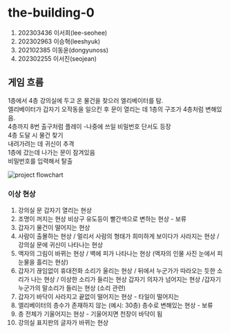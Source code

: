 # the-building-0
1. 202303436 이서희(lee-seohee)
2. 202302963 이승혁(leeshyuk)
3. 202102385 이동윤(dongyunoss)
4. 202302255 이서진(seojean)

## 게임 흐름
1층에서 4층 강의실에 두고 온 물건을 찾으러 엘리베이터를 탐.   
엘리베이터가 갑자기 오작동을 일으킨 후 문이 열리는 데 1층의 구조가 4층처럼 변해있음.   
4층까지 8번 출구처럼 플레이 -나중에 쓰일 비밀번호 단서도 등장   
4층 도달 시 물건 찾기   
내려가려는 데 귀신이 추격   
1층에 갔는데 나가는 문이 잠겨있음   
비밀번호를 입력해서 탈출   

![project flowchart](https://github.com/leeshyuk/the-building-0/assets/163138775/efa78397-091c-48cb-8173-4bbaa724b170)


### 이상 현상
1. 강의실 문 갑자기 열리는 현상 
2. 조명이 꺼지는 현상  비상구 유도등이 빨간색으로 변하는 현상 - 보류
3. 갑자기 물건이 떨어지는 현상
4. 사람이 출몰하는 현상 / 멀리서 사람의 형태가 희미하게 보이다가 사라지는 현상 / 강의실 문에 귀신이 나타나는 현상 
5. 액자의 그림이 바뀌는 현상 / 벽에 피가 나타나는 현상 (액자의 인물 사진 눈에서 피눈물을 흘리는 현상) 
6. 갑자기 끊임없이 휴대전화 소리가 울리는 현상 / 뒤에서 누군가가 따라오는 듯한 소리가 나는 현상 / 이상한 소리가 들리는 현상 갑자기 의자가 넘어지는 현상 /갑자기 누군가의 말소리가 들리는 현상 (소리 관련)
7. 갑자기 바닥이 사라지고 끝없이 떨어지는 현상 - 타일이 떨어지는 
8. 엘리베이터의 층수가 존재하지 않는 (예시: 30층) 층수로 변해있는 현상 - 보류
10. 층 전체가 기울어지는 현상  - 기울어지면 천장이 바닥이 됨
11. 강의실 표지판의 글자가 바뀌는 현상 
